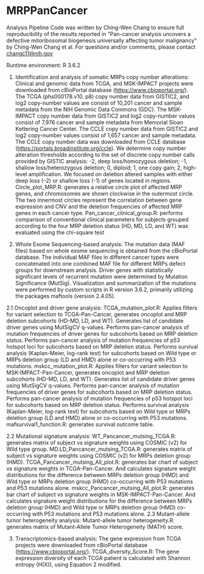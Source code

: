 # MRPPanCancer

Analysis Pipeline
Code was written by Ching-Wen Chang to ensure full reproducibility of the results reported in "Pan-cancer analysis uncovers a defective mitoribosomal biogenesis universally affecting tumor malignancy" by Ching-Wen Chang et al. 
For questions and/or comments, please contact changc11@nih.gov

Runtime environment: R 3.6.2

1. Identification and analysis of somatic MRPs copy number alterations: 
Clinical and genomic data from TCGA, and MSK-IMPACT projects were downloaded from cBioPortal database (https://www.cbioportal.org/). The TCGA (phs000178.v10. p8) copy number data from GISTIC2, and log2 copy-number values are consist of 10,201 cancer and sample metadata from the NIH Genomic Data Commons (GDC). The MSK-IMPACT copy number data from GISTIC2 and log2 copy-number values consist of 7,976 cancer and sample metadata from Memorial Sloan Kettering Cancer Center. The CCLE copy number data from GISTIC2 and log2 copy-number values consist of 1,657 cancer and sample metadata. The CCLE copy number data was downloaded from CCLE database (https://portals.broadinstitute.org/ccle).
We determine copy number alteration thresholds according to the set of discrete copy number calls provided by GISTIC analysis: -2, deep loss/homozygous deletion; -1, shallow loss/heterozygous deletion; 0, diploid; 1, one copy gain; 2, high-level amplification. We focused on deletion altered samples with either deep loss (–2) or shallow loss (-1) of genes located in regions.
	Circle_plot_MRP.R: generates a relative circle plot of affected MRP genes, and chromosomes are shown clockwise in the outermost circle. The two innermost circles represent the correlation between gene expression and CNV and the deletion frequencies of affected MRP genes in each cancer type.
	Pan_cancer_clinical_group.R: performs comparison of conventional clinical parameters for subjects grouped according to the four MRP deletion status (HD, MD, LD, and WT) was evaluated using the chi-square test

2. Whole Exome Sequencing-based analysis:
The mutation data (MAF files) based on whole exome sequencing is obtained from the cBioPortal database. The individual MAF files in different cancer types were concatenated into one combined MAF file for different MRPs defect groups for downstream analysis. Driver genes with statistically significant levels of recurrent mutation were determined by Mutation Significance (MutSig). Visualization and summarization of the mutations were performed by custom scripts in R version 3.6.2, primarily utilizing the packages maftools (version 2.4.05).

2.1 Oncoplot and driver gene analysis: 
	TCGA_mutation_plot.R: 
	Applies filters for variant selection to TCGA-Pan-Cancer, generates oncoplot and MRP deletion subcohorts (HD-MD, LD, and WT).
	Generates list of candidate driver genes using MutSigCV q-values.
	Performs pan-cancer analysis of mutation frequencies of driver genes for subcohorts based on MRP deletion status.
	Performs pan-cancer analysis of mutation frequencies of p53 hotspot loci for subcohorts based on MRP deletion status.
	Performs survival analysis (Kaplan-Meier, log-rank test) for subcohorts based on Wild type or MRPs deletion group (LD and HMD) alone or co-occurring with P53 mutations.
	mskcc_mutation_plot.R:
	Applies filters for variant selection to MSK-IMPACT-Pan-Cancer, generates oncoplot and MRP deletion subcohorts (HD-MD, LD, and WT).
	Generates list of candidate driver genes using MutSigCV q-values.
	Performs pan-cancer analysis of mutation frequencies of driver genes for subcohorts based on MRP deletion status.
	Performs pan-cancer analysis of mutation frequencies of p53 hotspot loci for subcohorts based on MRP deletion status.
	Performs survival analysis (Kaplan-Meier, log-rank test) for subcohorts based on Wild type or MRPs deletion group (LD and HMD) alone or co-occurring with P53 mutations.
	mafsurvival1_function.R: generates survival outcome table.

2.2 Mutational signature analysis:
	WT_Pancancer_mutsing_TCGA.R: generates matrix of subject vs signature weights using COSMIC (v2) for Wild type group.
	MD.LD_Pancancer_mutsing_TCGA.R: generates matrix of subject vs signature weights using COSMIC (v2) for MRPs deletion group (HMD).
	TCGA_Pancancer_mutsing_All_plot.R: generates bar chart of subject vs signature weights in TCGA-Pan-Cancer. And calculates signature weight distributions for
    the difference between MRPs deletion group (HMD) and Wild type or MRPs deletion group (HMD) co-occurring with P53 mutations and P53 mutations alone.
	mskcc_Pancancer_mutsing_All_plot.R: generates bar chart of subject vs signature weights in MSK-IMPACT-Pan-Cancer. And calculates signature weight
    distributions for the difference between MRPs deletion group (HMD) and Wild type or MRPs deletion group (HMD) co-occurring with P53 mutations and P53
    mutations alone.
2.3 Mutant-allele tumor heterogeneity analysis:
	Mutant-allele tumor heterogeneity.R: generates matrix of Mutant-Allele Tumor Heterogeneity (MATH) score.

3. Transcriptomics-based analysis:
The gene expression from TCGA projects were downloaded from cBioPortal database (https://www.cbioportal.org/).
	TCGA_diversity_Score.R: The gene expression diversity of each TCGA patient is calculated with Shannon entropy (H(X)), using Equation 2 modified.

